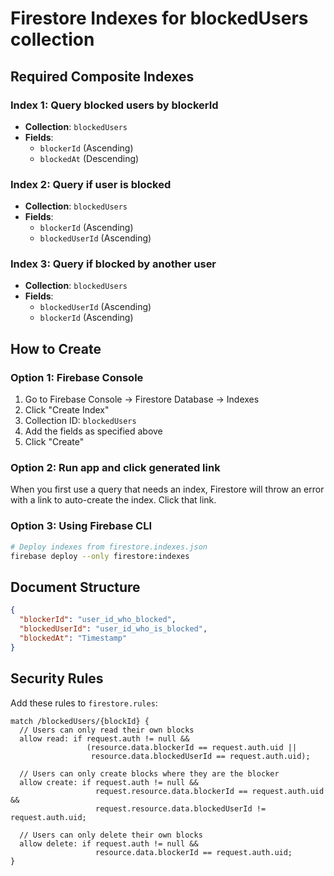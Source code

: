 # Firestore Indexes for blockedUsers collection

## Required Composite Indexes

### Index 1: Query blocked users by blockerId
- **Collection**: `blockedUsers`
- **Fields**:
  - `blockerId` (Ascending)
  - `blockedAt` (Descending)

### Index 2: Query if user is blocked
- **Collection**: `blockedUsers`
- **Fields**:
  - `blockerId` (Ascending)
  - `blockedUserId` (Ascending)

### Index 3: Query if blocked by another user
- **Collection**: `blockedUsers`
- **Fields**:
  - `blockedUserId` (Ascending)
  - `blockerId` (Ascending)

## How to Create

### Option 1: Firebase Console
1. Go to Firebase Console → Firestore Database → Indexes
2. Click "Create Index"
3. Collection ID: `blockedUsers`
4. Add the fields as specified above
5. Click "Create"

### Option 2: Run app and click generated link
When you first use a query that needs an index, Firestore will throw an error with a link to auto-create the index. Click that link.

### Option 3: Using Firebase CLI
```bash
# Deploy indexes from firestore.indexes.json
firebase deploy --only firestore:indexes
```

## Document Structure

```json
{
  "blockerId": "user_id_who_blocked",
  "blockedUserId": "user_id_who_is_blocked",
  "blockedAt": "Timestamp"
}
```

## Security Rules

Add these rules to `firestore.rules`:

```
match /blockedUsers/{blockId} {
  // Users can only read their own blocks
  allow read: if request.auth != null && 
                 (resource.data.blockerId == request.auth.uid ||
                  resource.data.blockedUserId == request.auth.uid);
  
  // Users can only create blocks where they are the blocker
  allow create: if request.auth != null && 
                   request.resource.data.blockerId == request.auth.uid &&
                   request.resource.data.blockedUserId != request.auth.uid;
  
  // Users can only delete their own blocks
  allow delete: if request.auth != null && 
                   resource.data.blockerId == request.auth.uid;
}
```

